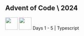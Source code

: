 ## Advent of Code \ 2024

<img src="https://cdn.jsdelivr.net/gh/devicons/devicon/icons/typescript/typescript-original.svg" height="40"/> <img src="https://cdn.jsdelivr.net/gh/devicons/devicon/icons/lua/lua-original.svg" height="40"/>
Days 1 - 5 | Typescript

